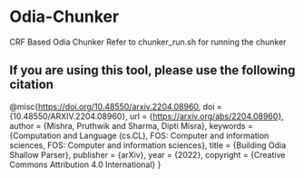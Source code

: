 # Odia-Chunker
CRF Based Odia Chunker
Refer to chunker_run.sh for running the chunker
## If you are using this tool, please use the following citation
@misc{https://doi.org/10.48550/arxiv.2204.08960,
  doi = {10.48550/ARXIV.2204.08960},
  url = {https://arxiv.org/abs/2204.08960},
  author = {Mishra, Pruthwik and Sharma, Dipti Misra},
  keywords = {Computation and Language (cs.CL), FOS: Computer and information sciences, FOS: Computer and information sciences},
  title = {Building Odia Shallow Parser},
  publisher = {arXiv},
  year = {2022},
  copyright = {Creative Commons Attribution 4.0 International}
}

